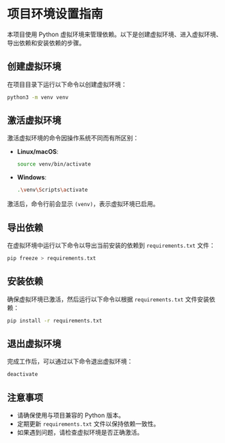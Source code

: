 # 项目环境设置指南

本项目使用 Python 虚拟环境来管理依赖。以下是创建虚拟环境、进入虚拟环境、导出依赖和安装依赖的步骤。

## 创建虚拟环境

在项目目录下运行以下命令以创建虚拟环境：

```bash
python3 -m venv venv
```

## 激活虚拟环境

激活虚拟环境的命令因操作系统不同而有所区别：

- **Linux/macOS**:
    ```bash
    source venv/bin/activate
    ```
- **Windows**:
    ```bash
    .\venv\Scripts\activate
    ```

激活后，命令行前会显示 `(venv)`，表示虚拟环境已启用。

## 导出依赖

在虚拟环境中运行以下命令以导出当前安装的依赖到 `requirements.txt` 文件：

```bash
pip freeze > requirements.txt
```

## 安装依赖

确保虚拟环境已激活，然后运行以下命令以根据 `requirements.txt` 文件安装依赖：

```bash
pip install -r requirements.txt
```

## 退出虚拟环境

完成工作后，可以通过以下命令退出虚拟环境：

```bash
deactivate
```

## 注意事项

- 请确保使用与项目兼容的 Python 版本。
- 定期更新 `requirements.txt` 文件以保持依赖一致性。
- 如果遇到问题，请检查虚拟环境是否正确激活。
